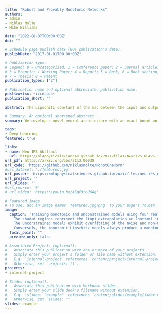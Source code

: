 ```yaml
---
title: "Robust and Provably Monotonic Networks" 
authors:
- admin
- Niklas Nolte
- Mike Williams

date: "2022-08-07T00:00:00Z"
doi: ""

# Schedule page publish date (NOT publication's date).
publishDate: "2017-01-01T00:00:00Z"

# Publication type.
# Legend: 0 = Uncategorized; 1 = Conference paper; 2 = Journal article;
# 3 = Preprint / Working Paper; 4 = Report; 5 = Book; 6 = Book section;
# 7 = Thesis; 8 = Patent
publication_types: ["2"]

# Publication name and optional abbreviated publication name.
publication: "ICLR2023"
publication_short: ""

abstract: The Lipschitz constant of the map between the input and output space represented by a neural network is a natural metric for assessing the robustness of the model. We present a new method to constrain the Lipschitz constant of dense deep learning models that can also be generalized to other architectures. The method relies on a simple weight normalization scheme during training that ensures the Lipschitz constant of every layer is below an upper limit specified by the analyst. A simple residual connection can then be used to make the model monotonic in any subset of its inputs, which is useful in scenarios where domain knowledge dictates such dependence. Examples can be found in algorithmic fairness requirements or, as presented here, in the classification of the decays of subatomic particles produced at the CERN Large Hadron Collider. Our normalization is minimally constraining and allows the underlying architecture to maintain higher expressiveness compared to other techniques which aim to either control the Lipschitz constant of the model or ensure its monotonicity. We show how the algorithm was used to train a powerful, robust, and interpretable discriminator for heavy-flavor decays in the LHCb realtime data-processing system. 

# Summary. An optional shortened abstract.
summary: We develop a novel neural architecture with an exact bound on its Lipschitz constant. The model can be made monotonic in any subset of its features. This inductive bias is especially important for fairness and interpretability considerations.

tags:
- Deep Learning 
featured: true

links:
- name: NeurIPS Abstract
  url: https://ml4physicalsciences.github.io/2021/files/NeurIPS_ML4PS_2021_86.pdf
url_pdf: https://arxiv.org/abs/2112.00038
url_code: 'https://github.com/niklasnolte/MonotOneNorm'
#url_dataset: './featured.jpg'
url_poster: 'https://ml4physicalsciences.github.io/2021/files/NeurIPS_ML4PS_2021_86_poster.png'
url_project: ''
url_slides: ''
#url_source: '#'
# url_video: 'https://youtu.be/ASqP0tcU6Ag'

# Featured image
# To use, add an image named `featured.jpg/png` to your page's folder. 
image:
  caption: 'Training monotonic and unconstrained models using four realizations (purple data points) of toy data which is assumed to be monotonic from domain knowledge. 
    The shaded regions represent the (top) extrapolation or (bottom) interpolation regions of interest, where training data are absent. 
    The unconstrained models exhibit overfitting of the noise and non-monotonic behavior, and when extrapolating or interpolating into regions where training data were absent, these models exhibit highly undesirable and unpredictable behavior.    
    Conversely, the monotonic Lipschitz models always produce a monotonic function, even in scenarios where the noise is strongly suggestive of non-monotonic behavior.  '
  focal_point: ""
  preview_only: false

# Associated Projects (optional).
#   Associate this publication with one or more of your projects.
#   Simply enter your project's folder or file name without extension.
#   E.g. `internal-project` references `content/project/internal-project/index.md`.
#   Otherwise, set `projects: []`.
projects:
- internal-project

# Slides (optional).
#   Associate this publication with Markdown slides.
#   Simply enter your slide deck's filename without extension.
#   E.g. `slides: "example"` references `content/slides/example/index.md`.
#   Otherwise, set `slides: ""`.
slides: example
---
```

<!--
{{% alert note %}}
Click the *Slides* button above to demo Academic's Markdown slides feature.
{{% /alert %}}

Supplementary notes can be added here, including [code and math](https://sourcethemes.com/academic/docs/writing-markdown-latex/).
-->
